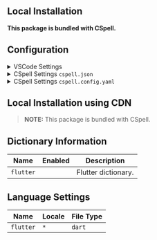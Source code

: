 ## Local Installation

**This package is bundled with CSpell.**

## Configuration

<details>
<summary>VSCode Settings</summary>

Add the following to your VSCode settings:

**`.vscode/settings.json`**

```jsonc
{
  "cSpell.dictionaries": ["flutter"],
}
```

</details>

<details>
<summary>CSpell Settings <code>cspell.json</code></summary>

**`cspell.json`**

```jsonc
{
  "dictionaries": ["flutter"],
}
```

</details>

<details>
<summary>CSpell Settings <code>cspell.config.yaml</code></summary>

**`cspell.config.yaml`**

```yaml
dictionaries:
  - flutter
```

</details>

## Local Installation using CDN

> **NOTE:** This package is bundled with CSpell.

## Dictionary Information

| Name      | Enabled | Description         |
| --------- | ------- | ------------------- |
| `flutter` |         | Flutter dictionary. |

## Language Settings

| Name      | Locale | File Type |
| --------- | ------ | --------- |
| `flutter` | `*`    | `dart`    |
